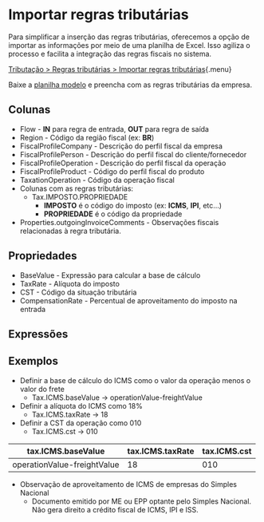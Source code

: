 # Importar regras tributárias

Para simplificar a inserção das regras tributárias, oferecemos a opção de importar as informações por meio de uma planilha de Excel. Isso agiliza o processo e facilita a integração das regras fiscais no sistema.

[Tributação > Regras tributárias > Importar regras tributárias](/taxation/taxationRuleOpImport.html){.menu}

Baixe a [planilha modelo](taxationRuleOpImport.csv) e preencha com as regras tributárias da empresa.

## Colunas

* Flow - **IN** para regra de entrada, **OUT** para regra de saída
* Region - Código da região fiscal (ex: **BR**)
* FiscalProfileCompany - Descrição do perfil fiscal da empresa
* FiscalProfilePerson - Descrição do perfil fiscal do cliente/fornecedor
* FiscalProfileOperation - Descrição do perfil fiscal da operação
* FiscalProfileProduct - Código do perfil fiscal do produto
* TaxationOperation - Código da operação fiscal
* Colunas com as regras tributárias:
    * Tax.IMPOSTO.PROPRIEDADE
        * **IMPOSTO** é o código do imposto (ex: **ICMS**, **IPI**, etc...)
        * **PROPRIEDADE** é o código da propriedade
* Properties.outgoingInvoiceComments - Observações fiscais relacionadas à regra tributária.

## Propriedades

* BaseValue - Expressão para calcular a base de cálculo
* TaxRate - Alíquota do imposto
* CST - Código da situação tributária
* CompensationRate - Percentual de aproveitamento do imposto na entrada

## Expressões

## Exemplos

* Definir a base de cálculo do ICMS como o valor da operação menos o valor do frete
    * Tax.ICMS.baseValue -> operationValue-freightValue
* Definir a alíquota do ICMS como 18%
    * Tax.ICMS.taxRate -> 18
* Definir a CST da operação como 010
    * Tax.ICMS.cst -> 010

tax.ICMS.baseValue | tax.ICMS.taxRate | tax.ICMS.cst
-- | -- | ---
operationValue-freightValue | 18 | 010

* Observação de aproveitamento de ICMS de empresas do Simples Nacional
    * Documento emitido por ME ou EPP optante pelo Simples Nacional. Não gera direito a crédito fiscal de ICMS, IPI e ISS.

